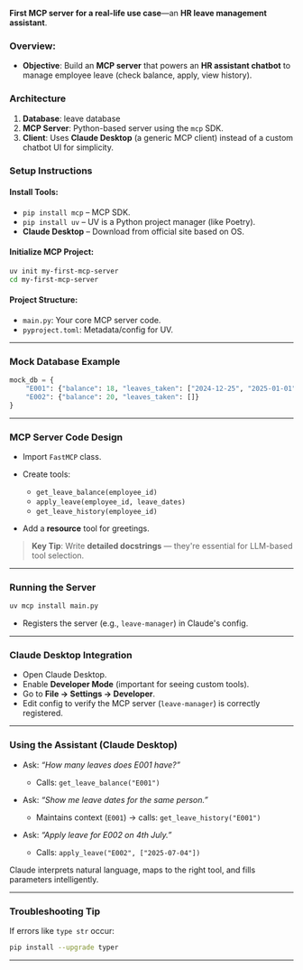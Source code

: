 **First MCP server for a real-life use case**—an **HR leave management assistant**.


### Overview:
* **Objective**: Build an **MCP server** that powers an **HR assistant chatbot** to manage employee leave (check balance, apply, view history).


### **Architecture**

1. **Database**: leave database 
2. **MCP Server**: Python-based server using the `mcp` SDK.
3. **Client**: Uses **Claude Desktop** (a generic MCP client) instead of a custom chatbot UI for simplicity.



###  **Setup Instructions**

#### Install Tools:

* `pip install mcp` – MCP SDK.
* `pip install uv` – UV is a Python project manager (like Poetry).
* **Claude Desktop** – Download from official site based on OS.

#### Initialize MCP Project:

```bash
uv init my-first-mcp-server
cd my-first-mcp-server
```

#### Project Structure:

* `main.py`: Your core MCP server code.
* `pyproject.toml`: Metadata/config for UV.

---

### **Mock Database Example**

```python
mock_db = {
    "E001": {"balance": 18, "leaves_taken": ["2024-12-25", "2025-01-01"]},
    "E002": {"balance": 20, "leaves_taken": []}
}
```

---

### **MCP Server Code Design**

* Import `FastMCP` class.
* Create tools:

  * `get_leave_balance(employee_id)`
  * `apply_leave(employee_id, leave_dates)`
  * `get_leave_history(employee_id)`
* Add a **resource** tool for greetings.

> **Key Tip**: Write **detailed docstrings** — they're essential for LLM-based tool selection.

---

### **Running the Server**

```bash
uv mcp install main.py
```

* Registers the server (e.g., `leave-manager`) in Claude's config.

---

### **Claude Desktop Integration**

* Open Claude Desktop.
* Enable **Developer Mode** (important for seeing custom tools).
* Go to **File → Settings → Developer**.
* Edit config to verify the MCP server (`leave-manager`) is correctly registered.

---

###  **Using the Assistant (Claude Desktop)**

* Ask: *“How many leaves does E001 have?”*

  * Calls: `get_leave_balance("E001")`
* Ask: *“Show me leave dates for the same person.”*

  * Maintains context (`E001`) → calls: `get_leave_history("E001")`
* Ask: *“Apply leave for E002 on 4th July.”*

  * Calls: `apply_leave("E002", ["2025-07-04"])`

Claude interprets natural language, maps to the right tool, and fills parameters intelligently.

---

### **Troubleshooting Tip**

If errors like `type str` occur:

```bash
pip install --upgrade typer
```

---

